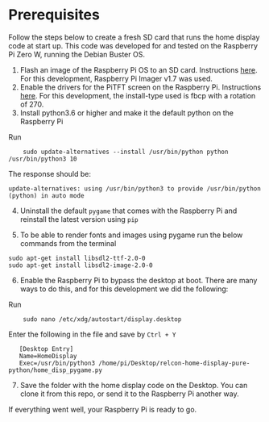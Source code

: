 # Prerequisites

Follow the steps below to create a fresh SD card that runs the home display code at start up. This code was developed for and tested on the Raspberry Pi Zero W, running the Debian Buster OS. 

1. Flash an image of the Raspberry Pi OS to an SD card. Instructions [here](https://www.raspberrypi.com/documentation/computers/getting-started.html). For this development, Raspberry Pi Imager v1.7 was used.
2. Enable the drivers for the PiTFT screen on the Raspberry Pi. Instructions [here](https://learn.adafruit.com/adafruit-pitft-28-inch-resistive-touchscreen-display-raspberry-pi/easy-install-2). For this development, the install-type used is fbcp with a rotation of 270.
3. Install python3.6 or higher and make it the default python on the Raspberry Pi

Run
```
    sudo update-alternatives --install /usr/bin/python python /usr/bin/python3 10
```
The response should be:

```
update-alternatives: using /usr/bin/python3 to provide /usr/bin/python (python) in auto mode
```

<!-- Check baseline again:

```
python --version Python 3.7.3 $ python3 --version Python 3.7.3
``` -->

4. Uninstall the default ```pygame``` that comes with the Raspberry Pi and reinstall the latest version using ```pip```

5. To be able to render fonts and images using pygame run the below commands from the terminal
   

```
sudo apt-get install libsdl2-ttf-2.0-0
sudo apt-get install libsdl2-image-2.0-0
```

6. Enable the Raspberry Pi to bypass the desktop at boot. There are many ways to do this, and for this development we did the following:

Run

```
    sudo nano /etc/xdg/autostart/display.desktop
```

Enter the following in the file and save by ```Ctrl + Y```

```
   [Desktop Entry]
   Name=HomeDisplay
   Exec=/usr/bin/python3 /home/pi/Desktop/relcon-home-display-pure-python/home_disp_pygame.py
```

7. Save the folder with the home display code on the Desktop. You can clone it from this repo, or send it to the Raspberry Pi another way. 

If everything went well, your Raspberry Pi is ready to go.

